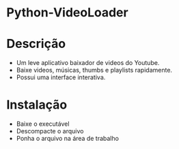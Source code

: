 # Python-VideoLoader
# Descrição
- Um leve aplicativo baixador de videos do Youtube.
- Baixe videos, músicas, thumbs e playlists rapidamente.
- Possui uma interface interativa.

# Instalação
- Baixe o executável
- Descompacte o arquivo
- Ponha o arquivo na área de trabalho

